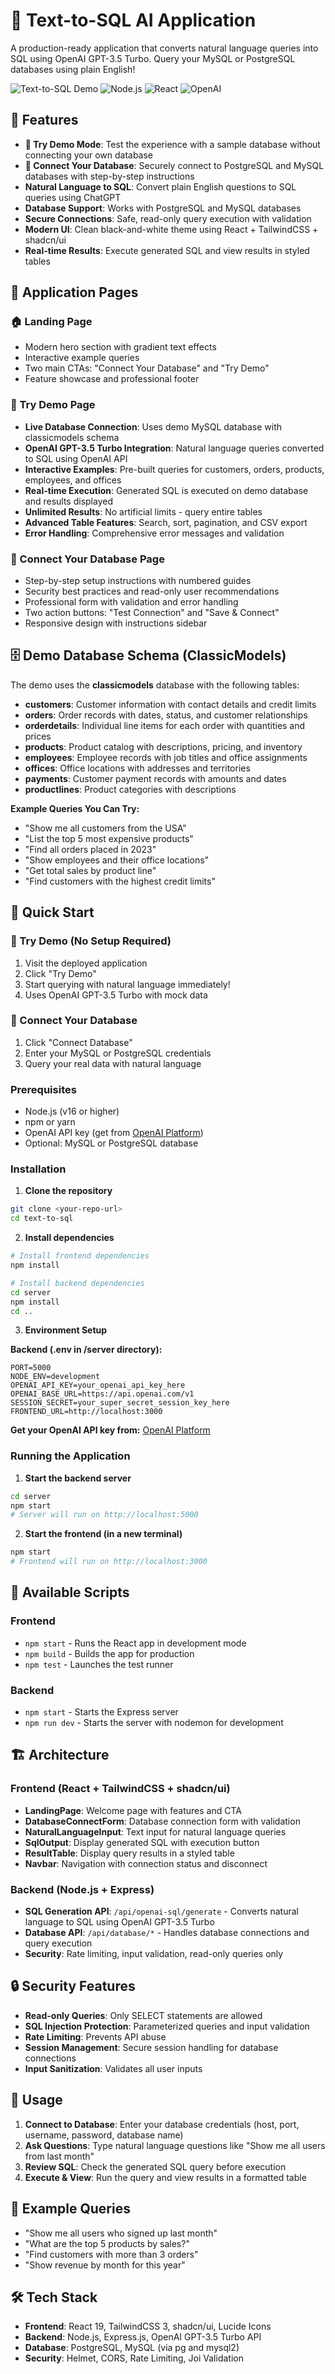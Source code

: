 # 🚀 Text-to-SQL AI Application

A production-ready application that converts natural language queries into SQL using OpenAI GPT-3.5 Turbo. Query your MySQL or PostgreSQL databases using plain English!

![Text-to-SQL Demo](https://img.shields.io/badge/Status-Production%20Ready-brightgreen)
![Node.js](https://img.shields.io/badge/Node.js-16%2B-green)
![React](https://img.shields.io/badge/React-19-blue)
![OpenAI](https://img.shields.io/badge/OpenAI-GPT--3.5--Turbo-orange)

## 🌟 Features

- **🧪 Try Demo Mode**: Test the experience with a sample  database without connecting your own database
- **🔌 Connect Your Database**: Securely connect to PostgreSQL and MySQL databases with step-by-step instructions
- **Natural Language to SQL**: Convert plain English questions to SQL queries using ChatGPT
- **Database Support**: Works with PostgreSQL and MySQL databases
- **Secure Connections**: Safe, read-only query execution with validation
- **Modern UI**: Clean black-and-white theme using React + TailwindCSS + shadcn/ui
- **Real-time Results**: Execute generated SQL and view results in styled tables

## 📱 Application Pages

### 🏠 Landing Page
- Modern hero section with gradient text effects
- Interactive example queries
- Two main CTAs: "Connect Your Database" and "Try Demo"
- Feature showcase and professional footer

### 🧪 Try Demo Page
- **Live Database Connection**: Uses demo MySQL database with classicmodels schema
- **OpenAI GPT-3.5 Turbo Integration**: Natural language queries converted to SQL using OpenAI API
- **Interactive Examples**: Pre-built queries for customers, orders, products, employees, and offices
- **Real-time Execution**: Generated SQL is executed on demo database and results displayed
- **Unlimited Results**: No artificial limits - query entire tables
- **Advanced Table Features**: Search, sort, pagination, and CSV export
- **Error Handling**: Comprehensive error messages and validation

### 🔌 Connect Your Database Page
- Step-by-step setup instructions with numbered guides
- Security best practices and read-only user recommendations
- Professional form with validation and error handling
- Two action buttons: "Test Connection" and "Save & Connect"
- Responsive design with instructions sidebar

## 🗄️ Demo Database Schema (ClassicModels)

The demo uses the **classicmodels** database with the following tables:

- **customers**: Customer information with contact details and credit limits
- **orders**: Order records with dates, status, and customer relationships
- **orderdetails**: Individual line items for each order with quantities and prices
- **products**: Product catalog with descriptions, pricing, and inventory
- **employees**: Employee records with job titles and office assignments
- **offices**: Office locations with addresses and territories
- **payments**: Customer payment records with amounts and dates
- **productlines**: Product categories with descriptions

**Example Queries You Can Try:**
- "Show me all customers from the USA"
- "List the top 5 most expensive products"
- "Find all orders placed in 2023"
- "Show employees and their office locations"
- "Get total sales by product line"
- "Find customers with the highest credit limits"

## 🚀 Quick Start

### **🎯 Try Demo (No Setup Required)**
1. Visit the deployed application
2. Click "Try Demo"
3. Start querying with natural language immediately!
4. Uses OpenAI GPT-3.5 Turbo with mock data

### **🔌 Connect Your Database**
1. Click "Connect Database"
2. Enter your MySQL or PostgreSQL credentials
3. Query your real data with natural language

### Prerequisites

- Node.js (v16 or higher)
- npm or yarn
- OpenAI API key (get from [OpenAI Platform](https://platform.openai.com/api-keys))
- Optional: MySQL or PostgreSQL database

### Installation

1. **Clone the repository**
```bash
git clone <your-repo-url>
cd text-to-sql
```

2. **Install dependencies**
```bash
# Install frontend dependencies
npm install

# Install backend dependencies
cd server
npm install
cd ..
```

3. **Environment Setup**

**Backend (.env in /server directory):**
```env
PORT=5000
NODE_ENV=development
OPENAI_API_KEY=your_openai_api_key_here
OPENAI_BASE_URL=https://api.openai.com/v1
SESSION_SECRET=your_super_secret_session_key_here
FRONTEND_URL=http://localhost:3000
```

**Get your OpenAI API key from:** [OpenAI Platform](https://platform.openai.com/api-keys)

### Running the Application

1. **Start the backend server**
```bash
cd server
npm start
# Server will run on http://localhost:5000
```

2. **Start the frontend (in a new terminal)**
```bash
npm start
# Frontend will run on http://localhost:3000
```

## 🔧 Available Scripts

### Frontend
- `npm start` - Runs the React app in development mode
- `npm build` - Builds the app for production
- `npm test` - Launches the test runner

### Backend
- `npm start` - Starts the Express server
- `npm run dev` - Starts the server with nodemon for development

## 🏗️ Architecture

### Frontend (React + TailwindCSS + shadcn/ui)
- **LandingPage**: Welcome page with features and CTA
- **DatabaseConnectForm**: Database connection form with validation
- **NaturalLanguageInput**: Text input for natural language queries
- **SqlOutput**: Display generated SQL with execution button
- **ResultTable**: Display query results in a styled table
- **Navbar**: Navigation with connection status and disconnect

### Backend (Node.js + Express)
- **SQL Generation API**: `/api/openai-sql/generate` - Converts natural language to SQL using OpenAI GPT-3.5 Turbo
- **Database API**: `/api/database/*` - Handles database connections and query execution
- **Security**: Rate limiting, input validation, read-only queries only

## 🔒 Security Features

- **Read-only Queries**: Only SELECT statements are allowed
- **SQL Injection Protection**: Parameterized queries and input validation
- **Rate Limiting**: Prevents API abuse
- **Session Management**: Secure session handling for database connections
- **Input Sanitization**: Validates all user inputs

## 🎯 Usage

1. **Connect to Database**: Enter your database credentials (host, port, username, password, database name)
2. **Ask Questions**: Type natural language questions like "Show me all users from last month"
3. **Review SQL**: Check the generated SQL query before execution
4. **Execute & View**: Run the query and view results in a formatted table

## 📝 Example Queries

- "Show me all users who signed up last month"
- "What are the top 5 products by sales?"
- "Find customers with more than 3 orders"
- "Show revenue by month for this year"

## 🛠️ Tech Stack

- **Frontend**: React 19, TailwindCSS 3, shadcn/ui, Lucide Icons
- **Backend**: Node.js, Express.js, OpenAI GPT-3.5 Turbo API
- **Database**: PostgreSQL, MySQL (via pg and mysql2)
- **Security**: Helmet, CORS, Rate Limiting, Joi Validation






